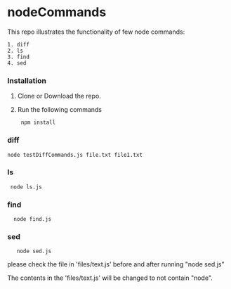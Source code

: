 # nodeCommands

This repo illustrates the functionality of few node commands:
 
    1. diff
    2. ls
    3. find
    4. sed

### Installation
1. Clone or Download the repo. 
2. Run the following commands
    

        npm install 

### diff 

    node testDiffCommands.js file.txt file1.txt 

    
### ls

     node ls.js 
     
           
### find

      node find.js 
      
### sed
       node sed.js 
    
 please check the file in 'files/text.js' before and after running "node sed.js"
 
 The contents in the 'files/text.js' will be changed to not contain "node".
                                                              





